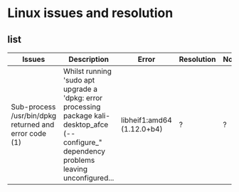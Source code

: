 # Linux issues and resolution

## list

|Issues|Description|Error|Resolution|Notes|
|------|-----------|-----|----------|-----|
|Sub-process /usr/bin/dpkg returned and error code (1)|Whilst running 'sudo apt upgrade a 'dpkg: error processing package kali-desktop_afce (--configure_" dependency problems leaving unconfigured...|libheif1:amd64 (1.12.0+b4)|?|?|
